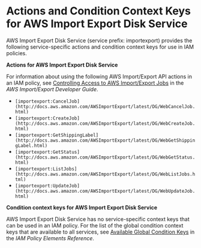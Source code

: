# Actions and Condition Context Keys for AWS Import Export Disk Service<a name="list_importexport"></a>

AWS Import Export Disk Service \(service prefix: importexport\) provides the following service\-specific actions and condition context keys for use in IAM policies\.

**Actions for AWS Import Export Disk Service**

For information about using the following AWS Import/Export API actions in an IAM policy, see [Controlling Access to AWS Import/Export Jobs](http://docs.aws.amazon.com/AWSImportExport/latest/DG/iam-access-importexport-actions.html) in the *AWS Import/Export Developer Guide*\.
+ `[importexport:CancelJob](http://docs.aws.amazon.com/AWSImportExport/latest/DG/WebCancelJob.html)`
+ `[importexport:CreateJob](http://docs.aws.amazon.com/AWSImportExport/latest/DG/WebCreateJob.html)`
+ `[importexport:GetShippingLabel](http://docs.aws.amazon.com/AWSImportExport/latest/DG/WebGetShippingLabel.html)`
+ `[importexport:GetStatus](http://docs.aws.amazon.com/AWSImportExport/latest/DG/WebGetStatus.html)`
+ `[importexport:ListJobs](http://docs.aws.amazon.com/AWSImportExport/latest/DG/WebListJobs.html)`
+ `[importexport:UpdateJob](http://docs.aws.amazon.com/AWSImportExport/latest/DG/WebUpdateJob.html)`

**Condition context keys for AWS Import Export Disk Service**

AWS Import Export Disk Service has no service\-specific context keys that can be used in an IAM policy\. For the list of the global condition context keys that are available to all services, see [Available Global Condition Keys](reference_policies_condition-keys.md#AvailableKeys) in the *IAM Policy Elements Reference*\.